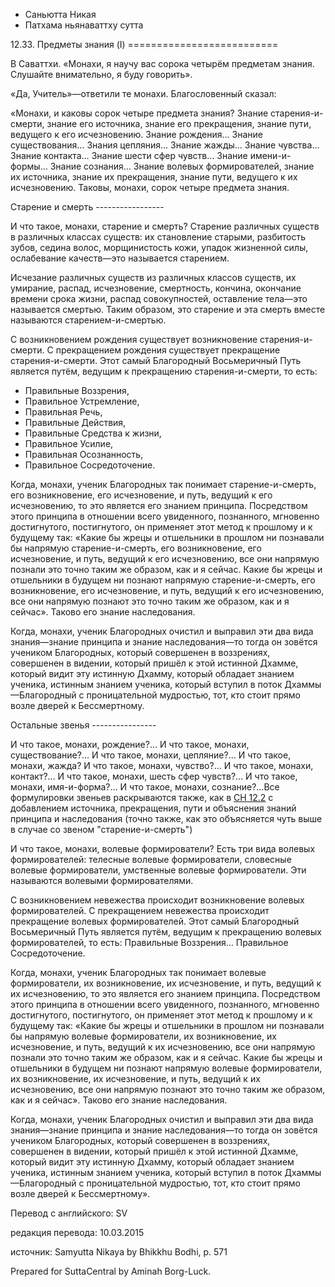









* Саньютта Никая
* Патхама ньянаваттху сутта


12\.33\. Предметы знания \(I\)
\=\=\=\=\=\=\=\=\=\=\=\=\=\=\=\=\=\=\=\=\=\=\=\=\=\=



В Саваттхи\. «Монахи, я научу вас сорока четырём предметам знания\. Слушайте внимательно, я буду говорить»\.


«Да, Учитель»—ответили те монахи\. Благословенный сказал:


«Монахи, и каковы сорок четыре предмета знания? Знание старения\-и\-смерти, знание его источника, знание его прекращения, знание пути, ведущего к его исчезновению\. Знание рождения… Знание существования… Знания цепляния… Знание жажды… Знание чувства… Знание контакта… Знание шести сфер чувств… Знание имени\-и\-формы… Знание сознания… Знание волевых формирователей, знание их источника, знание их прекращения, знание пути, ведущего к их исчезновению\. Таковы, монахи, сорок четыре предмета знания\.


Старение и смерть
\-\-\-\-\-\-\-\-\-\-\-\-\-\-\-\-\-


И что такое, монахи, старение и смерть? Старение различных существ в различных классах существ: их становление старыми, разбитость зубов, седина волос, морщинистость кожи, упадок жизненной силы, ослабевание качеств—это называется старением\.


Исчезание различных существ из различных классов существ, их умирание, распад, исчезновение, смертность, кончина, окончание времени срока жизни, распад совокупностей, оставление тела—это называется смертью\. Таким образом, это старение и эта смерть вместе называются старением\-и\-смертью\.


С возникновением рождения существует возникновение старения\-и\-смерти\. С прекращением рождения существует прекращение старения\-и\-смерти\. Этот самый Благородный Восьмеричный Путь является путём, ведущим к прекращению старения\-и\-смерти, то есть:


* Правильные Воззрения,
* Правильное Устремление,
* Правильная Речь,
* Правильные Действия,
* Правильные Средства к жизни,
* Правильное Усилие,
* Правильная Осознанность,
* Правильное Сосредоточение\.


Когда, монахи, ученик Благородных так понимает старение\-и\-смерть, его возникновение, его исчезновение, и путь, ведущий к его исчезновению, то это является его знанием принципа\. Посредством этого принципа в отношении всего увиденного, познанного, мгновенно достигнутого, постигнутого, он применяет этот метод к прошлому и к будущему так: «Какие бы жрецы и отшельники в прошлом ни познавали бы напрямую старение\-и\-смерть, его возникновение, его исчезновение, и путь, ведущий к его исчезновению, все они напрямую познали это точно таким же образом, как и я сейчас\. Какие бы жрецы и отшельники в будущем ни познают напрямую старение\-и\-смерть, его возникновение, его исчезновение, и путь, ведущий к его исчезновению, все они напрямую познают это точно таким же образом, как и я сейчас»\. Таково его знание наследования\.


Когда, монахи, ученик Благородных очистил и выправил эти два вида знания—знание принципа и знание наследования—то тогда он зовётся учеником Благородных, который совершенен в воззрениях, совершенен в видении, который пришёл к этой истинной Дхамме, который видит эту истинную Дхамму, который обладает знанием ученика, истинным знанием ученика, который вступил в поток Дхаммы—Благородный с проницательной мудростью, тот, кто стоит прямо возле дверей к Бессмертному\.


Остальные звенья
\-\-\-\-\-\-\-\-\-\-\-\-\-\-\-\-


И что такое, монахи, рождение?… И что такое, монахи, существование?… И что такое, монахи, цепляние?… И что такое, монахи, жажда? И что такое, монахи, чувство?… И что такое, монахи, контакт?… И что такое, монахи, шесть сфер чувств?… И что такое, монахи, имя\-и\-форма?… И что такое, монахи, сознание?…Все формулировки звеньев раскрываются также, как в [СН 12\.2](/sn12\.2/ru/sv) с добавлением источника, прекращения, пути и объяснения знаний принципа и наследования \(точно также, как это объясняется чуть выше в случае со звеном "старение\-и\-смерть"\)


И что такое, монахи, волевые формирователи? Есть три вида волевых формирователей: телесные волевые формирователи, словесные волевые формирователи, умственные волевые формирователи\. Эти называются волевыми формирователями\.


С возникновением невежества происходит возникновение волевых формирователей\. С прекращением невежества происходит прекращение волевых формирователей\. Этот самый Благородный Восьмеричный Путь является путём, ведущим к прекращению волевых формирователей, то есть: Правильные Воззрения… Правильное Сосредоточение\.


Когда, монахи, ученик Благородных так понимает волевые формирователи, их возникновение, их исчезновение, и путь, ведущий к их исчезновению, то это является его знанием принципа\. Посредством этого принципа в отношении всего увиденного, познанного, мгновенно достигнутого, постигнутого, он применяет этот метод к прошлому и к будущему так: «Какие бы жрецы и отшельники в прошлом ни познавали бы напрямую волевые формирователи, их возникновение, их исчезновение, и путь, ведущий к их исчезновению, все они напрямую познали это точно таким же образом, как и я сейчас\. Какие бы жрецы и отшельники в будущем ни познают напрямую волевые формирователи, их возникновение, их исчезновение, и путь, ведущий к их исчезновению, все они напрямую познают это точно таким же образом, как и я сейчас»\. Таково его знание наследования\.


Когда, монахи, ученик Благородных очистил и выправил эти два вида знания—знание принципа и знание наследования—то тогда он зовётся учеником Благородных, который совершенен в воззрениях, совершенен в видении, который пришёл к этой истинной Дхамме, который видит эту истинную Дхамму, который обладает знанием ученика, истинным знанием ученика, который вступил в поток Дхаммы—Благородный с проницательной мудростью, тот, кто стоит прямо возле дверей к Бессмертному»\.



Перевод с английского: SV


редакция перевода: 10\.03\.2015


источник: Samyutta Nikaya by Bhikkhu Bodhi, p\. 571


Prepared for SuttaCentral by Aminah Borg\-Luck\.






